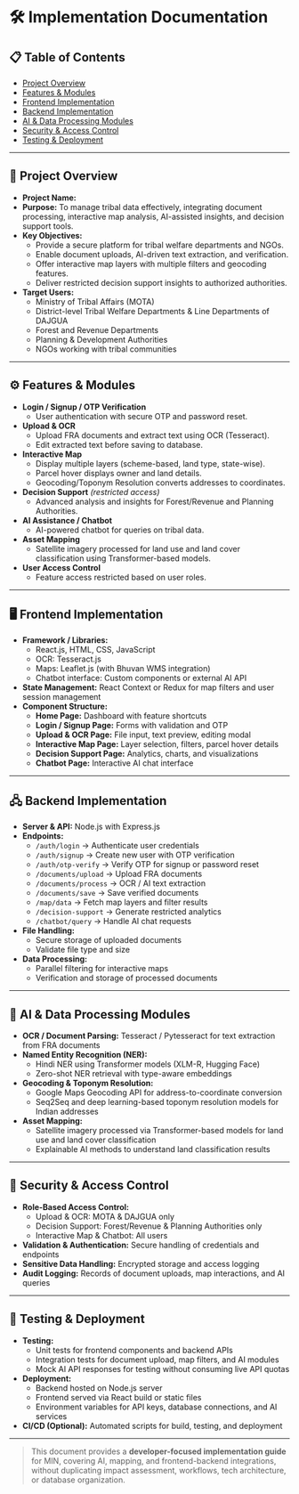 
# 🛠️ Implementation Documentation

## 📋 Table of Contents
- [Project Overview](#project-overview)
- [Features & Modules](#features--modules)
- [Frontend Implementation](#frontend-implementation)
- [Backend Implementation](#backend-implementation)
- [AI & Data Processing Modules](#ai--data-processing-modules)
- [Security & Access Control](#security--access-control)
- [Testing & Deployment](#testing--deployment)

---

## 📝 Project Overview
- **Project Name:**
- **Purpose:** To manage tribal data effectively, integrating document processing, interactive map analysis, AI-assisted insights, and decision support tools.
- **Key Objectives:**  
  - Provide a secure platform for tribal welfare departments and NGOs.  
  - Enable document uploads, AI-driven text extraction, and verification.  
  - Offer interactive map layers with multiple filters and geocoding features.  
  - Deliver restricted decision support insights to authorized authorities.  
- **Target Users:**  
  - Ministry of Tribal Affairs (MOTA)  
  - District-level Tribal Welfare Departments & Line Departments of DAJGUA  
  - Forest and Revenue Departments  
  - Planning & Development Authorities  
  - NGOs working with tribal communities  

---

## ⚙️ Features & Modules
- **Login / Signup / OTP Verification**  
  - User authentication with secure OTP and password reset.  
- **Upload & OCR**  
  - Upload FRA documents and extract text using OCR (Tesseract).  
  - Edit extracted text before saving to database.  
- **Interactive Map**  
  - Display multiple layers (scheme-based, land type, state-wise).  
  - Parcel hover displays owner and land details.  
  - Geocoding/Toponym Resolution converts addresses to coordinates.  
- **Decision Support** *(restricted access)*  
  - Advanced analysis and insights for Forest/Revenue and Planning Authorities.  
- **AI Assistance / Chatbot**  
  - AI-powered chatbot for queries on tribal data.  
- **Asset Mapping**  
  - Satellite imagery processed for land use and land cover classification using Transformer-based models.  
- **User Access Control**  
  - Feature access restricted based on user roles.

---

## 🖥️ Frontend Implementation
- **Framework / Libraries:**  
  - React.js, HTML, CSS, JavaScript  
  - OCR: Tesseract.js  
  - Maps: Leaflet.js (with Bhuvan WMS integration)  
  - Chatbot interface: Custom components or external AI API  
- **State Management:** React Context or Redux for map filters and user session management  
- **Component Structure:**  
  - **Home Page:** Dashboard with feature shortcuts  
  - **Login / Signup Page:** Forms with validation and OTP  
  - **Upload & OCR Page:** File input, text preview, editing modal  
  - **Interactive Map Page:** Layer selection, filters, parcel hover details  
  - **Decision Support Page:** Analytics, charts, and visualizations  
  - **Chatbot Page:** Interactive AI chat interface  

---

## 🖧 Backend Implementation
- **Server & API:** Node.js with Express.js  
- **Endpoints:**  
  - `/auth/login` → Authenticate user credentials  
  - `/auth/signup` → Create new user with OTP verification  
  - `/auth/otp-verify` → Verify OTP for signup or password reset  
  - `/documents/upload` → Upload FRA documents  
  - `/documents/process` → OCR / AI text extraction  
  - `/documents/save` → Save verified documents  
  - `/map/data` → Fetch map layers and filter results  
  - `/decision-support` → Generate restricted analytics  
  - `/chatbot/query` → Handle AI chat requests  
- **File Handling:**  
  - Secure storage of uploaded documents  
  - Validate file type and size  
- **Data Processing:**  
  - Parallel filtering for interactive maps  
  - Verification and storage of processed documents  

---

## 🤖 AI & Data Processing Modules
- **OCR / Document Parsing:** Tesseract / Pytesseract for text extraction from FRA documents  
- **Named Entity Recognition (NER):**  
  - Hindi NER using Transformer models (XLM-R, Hugging Face)  
  - Zero-shot NER retrieval with type-aware embeddings  
- **Geocoding & Toponym Resolution:**  
  - Google Maps Geocoding API for address-to-coordinate conversion  
  - Seq2Seq and deep learning-based toponym resolution models for Indian addresses  
- **Asset Mapping:**  
  - Satellite imagery processed via Transformer-based models for land use and land cover classification  
  - Explainable AI methods to understand land classification results  

---

## 🔐 Security & Access Control
- **Role-Based Access Control:**  
  - Upload & OCR: MOTA & DAJGUA only  
  - Decision Support: Forest/Revenue & Planning Authorities only  
  - Interactive Map & Chatbot: All users  
- **Validation & Authentication:** Secure handling of credentials and endpoints  
- **Sensitive Data Handling:** Encrypted storage and access logging  
- **Audit Logging:** Records of document uploads, map interactions, and AI queries  

---

## 🧪 Testing & Deployment
- **Testing:**  
  - Unit tests for frontend components and backend APIs  
  - Integration tests for document upload, map filters, and AI modules  
  - Mock AI API responses for testing without consuming live API quotas  
- **Deployment:**  
  - Backend hosted on Node.js server  
  - Frontend served via React build or static files  
  - Environment variables for API keys, database connections, and AI services  
- **CI/CD (Optional):** Automated scripts for build, testing, and deployment  

---

> This document provides a **developer-focused implementation guide** for MIN, covering AI, mapping, and frontend-backend integrations, without duplicating impact assessment, workflows, tech architecture, or database organization.

